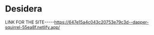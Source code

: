 # Desidera
LINK FOR THE SITE-----https://647e15a4c043c20753e79c3d--dapper-squirrel-55ea8f.netlify.app/
